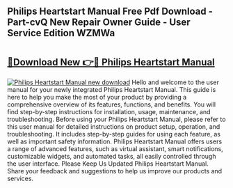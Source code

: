 ## Philips Heartstart Manual Free Pdf Download - Part-cvQ New Repair Owner Guide - User Service Edition WZMWa

# <h2><a href="http://cf13175.oget.top/?id=Philips+Heartstart+Manual">🔗Download New 👉🔴 Philips Heartstart Manual</a></h2>

[![Philips Heartstart Manual new download](https://i.imgur.com/5g1atiW.png)](http://cf13175.oget.top/?id=Philips+Heartstart+Manual)
Hello and welcome to the user manual for your newly integrated Philips Heartstart Manual. This guide is here to help you make the most of your product by providing a comprehensive overview of its features, functions, and benefits. You will find step-by-step instructions for installation, usage, maintenance, and troubleshooting. Before using your Philips Heartstart Manual, please refer to this user manual for detailed instructions on product setup, operation, and troubleshooting. It includes step-by-step guides for using each feature, as well as important safety information. Philips Heartstart Manual offers users a range of advanced features, such as virtual assistant, smart notifications, customizable widgets, and automated tasks, all easily controlled through the user interface. Please Keep Us Updated Philips Heartstart Manual. Share your feedback and suggestions to help us improve our products and services.
